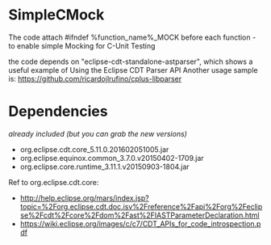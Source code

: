 SimpleCMock
========

The code attach #ifndef %function_name%_MOCK before each function - to enable simple Mocking for C-Unit Testing

the code depends on "eclipse-cdt-standalone-astparser", which shows a useful example of Using the Eclipse CDT Parser API
Another usage sample is: https://github.com/ricardojlrufino/cplus-libparser

Dependencies
====
 *already included (but you can grab the new versions)* 
* org.eclipse.cdt.core_5.11.0.201602051005.jar
* org.eclipse.equinox.common_3.7.0.v20150402-1709.jar
* org.eclipse.core.runtime_3.11.1.v20150903-1804.jar

Ref to org.eclipse.cdt.core:
- http://help.eclipse.org/mars/index.jsp?topic=%2Forg.eclipse.cdt.doc.isv%2Freference%2Fapi%2Forg%2Feclipse%2Fcdt%2Fcore%2Fdom%2Fast%2FIASTParameterDeclaration.html
- https://wiki.eclipse.org/images/c/c7/CDT_APIs_for_code_introspection.pdf

